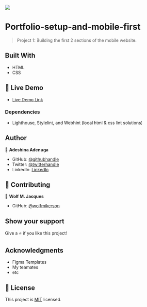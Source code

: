 ![](https://img.shields.io/badge/Microverse-blueviolet)

# Portfolio-setup-and-mobile-first

> Project 1: Building the first 2 sections of the mobile website.


## Built With

- HTML
- CSS

## 🚀 Live Demo <a name="live-demo"></a>

- [Live Demo Link](https://nuga0909.github.io/Portfolio-setup/)


### Dependencies

- Lighthouse, Stylelint, and Webhint (local html & css lint solutions)



## Author

👤 **Adeshina Adenuga**

- GitHub: [@githubhandle](https://github.com/nuga0909)
- Twitter: [@twitterhandle](https://twitter.com/nuga0909)
- LinkedIn: [LinkedIn](https://github.com/Nuga0909)



## 🤝 Contributing

👤 **Wolf M. Jacques**
- GitHub: [@wolfmikerson](https://github.com/Wolfmikerson)

## Show your support

Give a ⭐️ if you like this project!

## Acknowledgments

- Figma Templates
- My teamates
- etc

## 📝 License

This project is [MIT](https://choosealicense.com/licenses/mit/) licensed.
